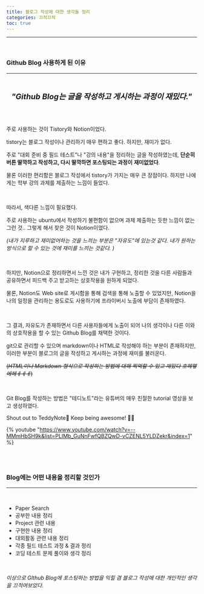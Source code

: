 ```yaml
---
title: 블로그 작성에 대한 생각들 정리
categories: 끄적끄적
toc: true
---
```


------

<br>

### **Github Blog 사용하게 된 이유**

------

<br>

<p style="text-align: center;">
  <span style="font-size: 20px; font-weight: bold; font-style: italic">
    "Github Blog는 글을 작성하고 게시하는 과정이 재밌다."
  </span>
</p>
<br><br>


주로 사용하는 것이 Tistory와 Notion이었다. 

tistory는 블로그 작성이나 관리하기 매우 편하고 좋다. 하지만, 재미가 없다. 

주로 "대회 준비 중 필드 테스트"나 "강의 내용"을 정리하는 글을 작성하였는데, **단순히 버튼 딸깍하고 작성하고, 다시 딸깍하면 포스팅되는 과정이** **재미없었다**. 

물론 이러한 편리함은 블로그 작성에서 tistory가 가지는 매우 큰 장점이다. 하지만 나에게는 학부 강의 과제를 제출하는 느낌이 들었다.

<br>

따라서, 색다른 느낌이 필요했다. 

주로 사용하는 ubuntu에서 작성하기 불편함이 없으며 과제 제출하는 듯한 느낌이 없는 그런 것.. 그렇게 해서 찾은 것이 Notion이었다. 

*(내가 지루하고 재미없어하는 것을 느끼는 부분은 "자유도"에 있는것 같다. 내가 원하는 방식으로 할 수 있는 것에 재미를 느끼는 것같다. )*

<br>

하지만, Notion으로 정리하면서 느낀 것은 내가 구현하고, 정리한 것을 다른 사람들과 공유하면서 피드백 주고 받고하는 상호작용을 원하게 되었다.  

물론, Notion도 Web site로 게시함을 통해 검색을 통해 노출할 수 있었지만, Notion을 나의 일정을 관리하는 용도로도 사용하기에 프라이버시 노출에 부담이 존재하였다. 

<br>

그 결과, 자유도가 존재하면서 다른 사용자들에게 노출이 되어 나의 생각이나 다른 이와의 상호작용을 할 수 있는 Github Blog를 채택한 것이다. 

git으로 관리할 수 있으며 markdown이나 HTML로 작성해야 하는 부분이 존재하지만, 이러한 부분이 블로그의 글을 작성하고 게시하는 과정에 재미를 불러온다. 

~~(*HTML이나 Markdown 형식으로 작성하는 방법에 대해 찍먹할 수 있고 재밌다 흐헤엫에헤ㅔㅔㅔ*)~~

<br>

Git Blog를 작성하는 방법은 "테디노트"라는 유튜버의 매우 친절한 tutorial 영상을 보고 생성하였다. 

Shout out to TeddyNote🙌 Keep being awesome! 💯🔥

{% youtube "https://www.youtube.com/watch?v=--MMmHbSH9k&list=PLIMb_GuNnFwfQBZQwD-vCZENL5YLDZekr&index=1" %}


<br>

<br>



### **Blog에는 어떤 내용을 정리할 것인가**

------

<br>

- Paper Search
- 공부한 내용 정리 
- Project 관련 내용
- 구현한 내용 정리
- 대외활동 관련 내용 정리
- 각종 필드 테스트 과정 & 결과 정리
- 코딩 테스트 문제 풀이와 생각 정리

<br>

*이상으로  GIthub Blog에 포스팅하는 방법을 익힐 겸 블로그 작성에 대한 개인적인 생각을 끄적여보았다.*
